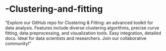 # -Clustering-and-fitting
"Explore our GitHub repo for Clustering &amp; Fitting: an advanced toolkit for data analysis. Features include diverse clustering algorithms, precise curve fitting, data preprocessing, and visualization tools. Easy integration, detailed docs. Ideal for data scientists and researchers. Join our collaborative community!"
